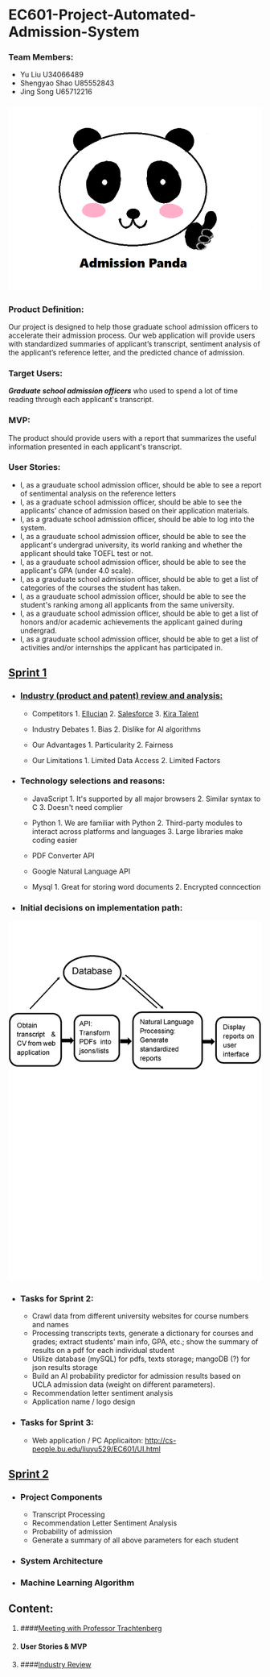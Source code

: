 # EC601-Project-Automated-Admission-System

### Team Members:
<ul>
  <li>Yu Liu U34066489</li>
  <li>Shengyao Shao U85552843</li>
  <li>Jing Song U65712216</li>
 </ul>

### <img src = "https://github.com/daisysj/EC601-Project-AAS/blob/master/static/images/logo.png"></br>

### Product Definition: 
Our project is designed to help those graduate school admission officers to accelerate their admission process. Our web application will provide users with standardized summaries of applicant’s transcript, sentiment analysis of the applicant’s reference letter, and the predicted chance of admission.
</br>

### Target Users: 
<em><strong>Graduate school admission officers</strong></em> who used to spend a lot of time reading through each applicant's transcript.</br>

### MVP:
The product should provide users with a report that summarizes the useful information presented in each applicant's transcript.</br>

### User Stories:

<ul>
  
<li> I, as a grauduate school admission officer, should be able to see a report of sentimental analysis on the reference letters</li>
  
<li> I, as a graduate school admission officer, should be able to see the applicants’ chance of admission based on their application materials.</li>

<li> I, as a graduate school admission officer, should be able to log into the system.</li>

<li> I, as a grauduate school admission officer, should be able to see the applicant's undergrad university, its world ranking  and whether the applicant should take TOEFL test or not.</li>

<li> I, as a grauduate school admission officer, should be able to see the applicant's GPA (under 4.0 scale).</li>

<li> I, as a grauduate school admission officer, should be able to get a list of categories of the courses the student has taken.</li>

<li>I, as a grauduate school admission officer, should be able to see the student's ranking among all applicants from the same university.</li>

<li> I, as a grauduate school admission officer, should be able to get a list of honors and/or academic achievements the applicant gained during undergrad.</li>
  
<li> I, as a grauduate school admission officer, should be able to get a list of activities and/or internships the applicant has participated in.</li>
  
</ul>

## [Sprint 1](https://github.com/daisysj/EC601-Project-AAS/blob/master/presentation/Sprint%201%20Presentation.pdf) 
- ### [Industry (product and patent) review and analysis:](https://github.com/daisysj/EC601-Project-AAS/blob/master/Sprint%201_Industry%20Review.pdf)
  - Competitors
        1. [Ellucian](https://www.ellucian.com/solutions/ellucian-crm-recruit)
        2. [Salesforce](https://www.salesforce.org/highered/recruiting/)
        3. [Kira Talent](https://www.kiratalent.com/product/)
 
  - Industry Debates
        1. Bias
        2. Dislike for AI algorithms
   
  - Our Advantages
        1. Particularity
        2. Fairness
 
  - Our Limitations
        1. Limited Data Access
        2. Limited Factors

- ### Technology selections and reasons:
  - JavaScript
        1. It's supported by all major browsers
        2. Similar syntax to C
        3. Doesn't need complier 

  - Python
        1. We are familiar with Python
        2. Third-party modules to interact across platforms and languages
        3. Large libraries make coding easier
 
  - PDF Converter API
 
  - Google Natural Language API
 
  - Mysql
        1. Great for storing word documents 
        2. Encrypted conncection
   
- ### Initial decisions on implementation path:
<img src = "https://github.com/daisysj/EC601-Project-AAS/blob/master/Architecture.png">

- ### Tasks for Sprint 2:
    - Crawl data from different university websites for course numbers and names
    - Processing transcripts texts, generate a dictionary for courses and grades; extract students' main info, GPA, etc.; show the         summary of results on a pdf for each individual student
    - Utilize database (mySQL) for pdfs, texts storage; mangoDB (?) for json results storage
    - Build an AI probability predictor for admission results based on UCLA admission data (weight on different parameters).
    - Recommendation letter sentiment analysis
    - Application name / logo design

- ### Tasks for Sprint 3:
    - Web application / PC Applicaiton: http://cs-people.bu.edu/liuyu529/EC601/UI.html

## [Sprint 2](https://github.com/daisysj/EC601-Project-AAS/blob/master/presentation/Sprint%202%20Presentation.pdf) 
- ### Project Components
    - Transcript Processing
    - Recommendation Letter Sentiment Analysis
    - Probability of admission
    - Generate a summary of all above parameters for each student 
- ### System Architecture

- ### Machine Learning Algorithm 

## Content:

 1. ####[Meeting with Professor Trachtenberg](https://github.com/daisysj/EC601-Project-AAS/blob/master/2019.9.24%20Meeting%20with%20Prof.%20Trachtenberg.pdf)

 2. #### User Stories & MVP

 3. ####[Industry Review](https://github.com/daisysj/EC601-Project-AAS/blob/master/Sprint%201_Industry%20Review.pdf)

